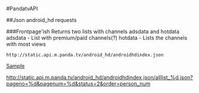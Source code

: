 #PandatvAPI

##Json android_hd requests

###Frontpage'ish
Returns two lists with channels adsdata and hotdata
adsdata - List with premium/paid channels(?)
hotdata - Lists the channels with most views
```
http://static.api.m.panda.tv/android_hd/androidhdindex.json
```
[Sample](/jsonsample/androidhdindex.json)


http://static.api.m.panda.tv/android_hd/androidhdindex.json/alllist_%d.json?pageno=%d&pagenum=%d&status=2&order=person_num
